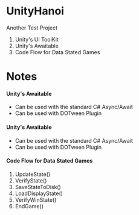 # UnityHanoi
Another Test Project
1. Unity's UI ToolKit
2. Unity's Awaitable
3. Code Flow for Data Stated Games

# Notes
####  Unity's Awaitable
- Can be used with the standard C# Async/Await
- Can be used with DOTween Plugin

####  Unity's Awaitable
- Can be used with the standard C# Async/Await
- Can be used with DOTween Plugin

#### Code Flow for Data Stated Games
1. UpdateState()
2. VerifyState()
3. SaveStateToDisk()
4. LoadDisplayState()
5. VerifyWinState()
6. EndGame()
